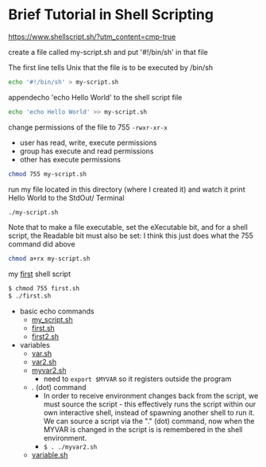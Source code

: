 # Brief Tutorial in Shell Scripting

https://www.shellscript.sh/?utm_content=cmp-true


create a file called my-script.sh and put '#!/bin/sh' in that file

The first line tells Unix that the file is to be executed by /bin/sh
```bash
echo '#!/bin/sh' > my-script.sh
```

appendecho 'echo Hello World' to the shell script file
```bash
echo 'echo Hello World' >> my-script.sh
```

change permissions of the file to 755
`-rwxr-xr-x`
- user has read, write, execute permissions
- group has execute and read permissions
- other has execute permissions
```bash
chmod 755 my-script.sh
```

run my file located in this directory (where I created it) and watch it print Hello World to the StdOut/ Terminal
```bash
./my-script.sh
```

Note that to make a file executable, set the eXecutable bit, and for a shell script, the Readable bit must also be set:
I think this just does what the 755 command did above
```bash
chmod a+rx my-script.sh
```

my [first](./first.sh) shell script
```bash
$ chmod 755 first.sh
$ ./first.sh
```

- basic echo commands
    - [my_script.sh](./my-script.sh)
    - [first.sh](./first.sh)
    - [first2.sh](./first2.sh)
- variables
    - [var.sh](./var.sh)
    - [var2.sh](./var2.sh)
    - [myvar2.sh](./var.sh)
        - need to `export $MYVAR` so it registers outside the program
    - . (dot) command 
        - In order to receive environment changes back from the script, we must source the script - this effectively runs the script within our own interactive shell, instead of spawning another shell to run it.  We can source a script via the "." (dot) command, now when the MYVAR is changed in the script is is remembered in the shell environment.
        - `$ . ./myvar2.sh`
    - [variable.sh](./variable.sh)


